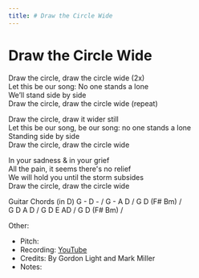 ```yaml
---
title: # Draw the Circle Wide
---
```



# Draw the Circle Wide

Draw the circle, draw the circle wide (2x)  
Let this be our song: No one stands a lone  
We’ll stand side by side   
Draw the circle, draw the circle wide (repeat)  
  
  
Draw the circle, draw it wider still  
Let this be our song, be our song: no one stands a lone  
Standing side by side  
Draw the circle, draw the circle wide  
  
  
In your sadness & in your grief  
All the pain, it seems there's no relief  
We will hold you until the storm subsides  
Draw the circle, draw the circle wide  


Guitar Chords
(in D) G - D - / G - A D / G D (F# Bm) /   
G D A D / G D E AD / G D (F# Bm) /

Other: 
* Pitch: 
* Recording: [YouTube](https://www.youtube.com/watch?v=PcIQrWOYug8&list=RDPcIQrWOYug8&start_radio=1) 
* Credits: By Gordon Light and Mark Miller
* Notes: 
